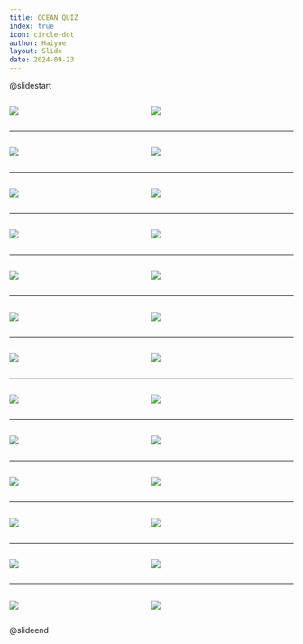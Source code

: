 ```yaml
---
title: OCEAN QUIZ
index: true
icon: circle-dot
author: Haiyue
layout: Slide
date: 2024-09-23
---
```

 
@slidestart

<div style="display:flex">
<div style="flex:1">

![](https://raw.githubusercontent.com/yclord/reading/refs/heads/master/english/Level-W/OCEAN%20QUIZ/001.webp)
</div>
<div style="flex:1">

![](https://raw.githubusercontent.com/yclord/reading/refs/heads/master/english/Level-W/OCEAN%20QUIZ/002.webp)
</div>
</div>

---

<div style="display:flex">
<div style="flex:1">

![](https://raw.githubusercontent.com/yclord/reading/refs/heads/master/english/Level-W/OCEAN%20QUIZ/003.webp)
</div>
<div style="flex:1">

![](https://raw.githubusercontent.com/yclord/reading/refs/heads/master/english/Level-W/OCEAN%20QUIZ/004.webp)
</div>
</div>

---

<div style="display:flex">
<div style="flex:1">

![](https://raw.githubusercontent.com/yclord/reading/refs/heads/master/english/Level-W/OCEAN%20QUIZ/005.webp)
</div>
<div style="flex:1">

![](https://raw.githubusercontent.com/yclord/reading/refs/heads/master/english/Level-W/OCEAN%20QUIZ/006.webp)
</div>
</div>

---

<div style="display:flex">
<div style="flex:1">

![](https://raw.githubusercontent.com/yclord/reading/refs/heads/master/english/Level-W/OCEAN%20QUIZ/007.webp)
</div>
<div style="flex:1">

![](https://raw.githubusercontent.com/yclord/reading/refs/heads/master/english/Level-W/OCEAN%20QUIZ/008.webp)
</div>
</div>

---

<div style="display:flex">
<div style="flex:1">

![](https://raw.githubusercontent.com/yclord/reading/refs/heads/master/english/Level-W/OCEAN%20QUIZ/009.webp)
</div>
<div style="flex:1">

![](https://raw.githubusercontent.com/yclord/reading/refs/heads/master/english/Level-W/OCEAN%20QUIZ/010.webp)
</div>
</div>

---

<div style="display:flex">
<div style="flex:1">

![](https://raw.githubusercontent.com/yclord/reading/refs/heads/master/english/Level-W/OCEAN%20QUIZ/011.webp)
</div>
<div style="flex:1">

![](https://raw.githubusercontent.com/yclord/reading/refs/heads/master/english/Level-W/OCEAN%20QUIZ/012.webp)
</div>
</div>

---

<div style="display:flex">
<div style="flex:1">

![](https://raw.githubusercontent.com/yclord/reading/refs/heads/master/english/Level-W/OCEAN%20QUIZ/013.webp)
</div>
<div style="flex:1">

![](https://raw.githubusercontent.com/yclord/reading/refs/heads/master/english/Level-W/OCEAN%20QUIZ/014.webp)
</div>
</div>

---

<div style="display:flex">
<div style="flex:1">

![](https://raw.githubusercontent.com/yclord/reading/refs/heads/master/english/Level-W/OCEAN%20QUIZ/015.webp)
</div>
<div style="flex:1">

![](https://raw.githubusercontent.com/yclord/reading/refs/heads/master/english/Level-W/OCEAN%20QUIZ/016.webp)
</div>
</div>

---

<div style="display:flex">
<div style="flex:1">

![](https://raw.githubusercontent.com/yclord/reading/refs/heads/master/english/Level-W/OCEAN%20QUIZ/017.webp)
</div>
<div style="flex:1">

![](https://raw.githubusercontent.com/yclord/reading/refs/heads/master/english/Level-W/OCEAN%20QUIZ/018.webp)
</div>
</div>

---

<div style="display:flex">
<div style="flex:1">

![](https://raw.githubusercontent.com/yclord/reading/refs/heads/master/english/Level-W/OCEAN%20QUIZ/019.webp)
</div>
<div style="flex:1">

![](https://raw.githubusercontent.com/yclord/reading/refs/heads/master/english/Level-W/OCEAN%20QUIZ/020.webp)
</div>
</div>

---

<div style="display:flex">
<div style="flex:1">

![](https://raw.githubusercontent.com/yclord/reading/refs/heads/master/english/Level-W/OCEAN%20QUIZ/021.webp)
</div>
<div style="flex:1">

![](https://raw.githubusercontent.com/yclord/reading/refs/heads/master/english/Level-W/OCEAN%20QUIZ/022.webp)
</div>
</div>

---

<div style="display:flex">
<div style="flex:1">

![](https://raw.githubusercontent.com/yclord/reading/refs/heads/master/english/Level-W/OCEAN%20QUIZ/023.webp)
</div>
<div style="flex:1">

![](https://raw.githubusercontent.com/yclord/reading/refs/heads/master/english/Level-W/OCEAN%20QUIZ/024.webp)
</div>
</div>

---

<div style="display:flex">
<div style="flex:1">

![](https://raw.githubusercontent.com/yclord/reading/refs/heads/master/english/Level-W/OCEAN%20QUIZ/025.webp)
</div>
<div style="flex:1">

![](https://raw.githubusercontent.com/yclord/reading/refs/heads/master/english/Level-W/OCEAN%20QUIZ/026.webp)
</div>
</div>

@slideend